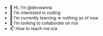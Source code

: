 - 👋 Hi, I’m @devwanna
- 👀 I’m interested in coding 
- 🌱 I’m currently learning => nothing as of now 
- 💞️ I’m looking to collaborate on n/a
- 📫 How to reach me n/a

<!---
devwanna/devwanna is a ✨ special ✨ repository because its `README.md` (this file) appears on your GitHub profile.
You can click the Preview link to take a look at your changes.
--->
